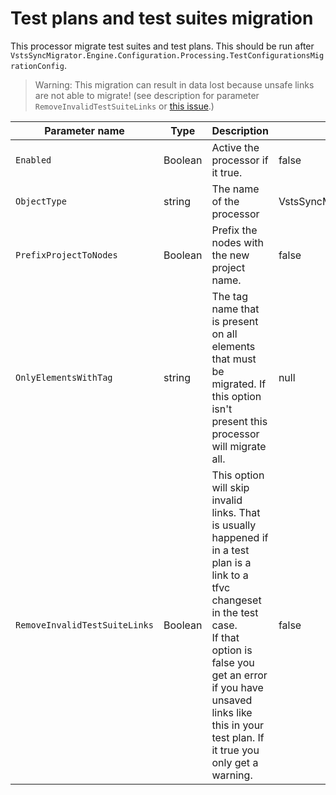 # Test plans and test suites migration

This processor migrate test suites and test plans. This should be run after `VstsSyncMigrator.Engine.Configuration.Processing.TestConfigurationsMigrationConfig`.

> Warning: This migration can result in data lost because unsafe links are not able to migrate! (see description for parameter `RemoveInvalidTestSuiteLinks` or [this issue](https://github.com/nkdAgility/azure-devops-migration-tools/issues/178).)

| Parameter name                | Type    | Description                              | Default Value                            |
|-------------------------------|---------|------------------------------------------|------------------------------------------|
| `Enabled`                     | Boolean | Active the processor if it true.         | false                                    |
| `ObjectType`                  | string  | The name of the processor                | VstsSyncMigrator.Engine.Configuration.Processing.TestPlansAndSuitesMigrationConfig |
| `PrefixProjectToNodes`        | Boolean | Prefix the nodes with the new project name. | false                                    |
| `OnlyElementsWithTag`         | string  | The tag name that is present on all elements that must be migrated. If this option isn't present this processor will migrate all. | null                                     |
| `RemoveInvalidTestSuiteLinks` | Boolean | This option will skip invalid links. That is usually happened if in a test plan is a link to a tfvc changeset in the test case.<br>If that option is false you get an error if you have unsaved links like this in your test plan. If it true you only get a warning. | false                                    |
